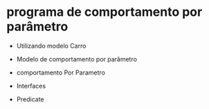 # programa de comportamento por parâmetro

- Utilizando modelo Carro

- Modelo de comportamento por parâmetro

- comportamento Por Parametro

- Interfaces

- Predicate
